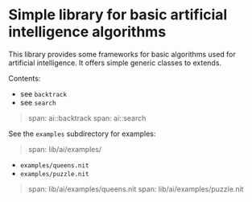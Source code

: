 # Simple library for basic artificial intelligence algorithms

This library provides some frameworks for basic algorithms used for artificial intelligence.
It offers simple generic classes to extends.

Contents:

* see `backtrack`
* see `search`

> span: ai::backtrack
> span: ai::search

See the `examples` subdirectory for examples:

> span: lib/ai/examples/

* `examples/queens.nit`
* `examples/puzzle.nit`

> span: lib/ai/examples/queens.nit
> span: lib/ai/examples/puzzle.nit
